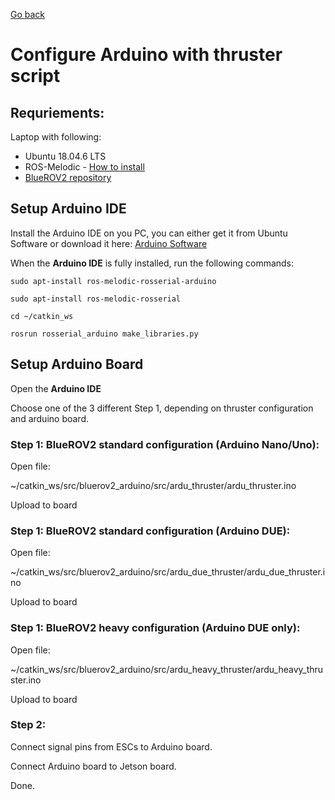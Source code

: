 [Go back](../README.md)

# <b>Configure Arduino with thruster script</b>

## <b>Requriements:</b>
Laptop with following:
* Ubuntu 18.04.6 LTS
* ROS-Melodic - [How to install](Install_ROS.md)
* [BlueROV2 repository](https://github.com/AAU-Underwater-Robot-Lab/ROS_BlueROV2)


## <b>Setup Arduino IDE</b>
Install the Arduino IDE on you PC, you can either get it from Ubuntu Software or download it here: [Arduino Software](https://www.arduino.cc/en/software)

When the <b>Arduino IDE</b> is fully installed, run the following commands:

`sudo apt-install ros-melodic-rosserial-arduino`

`sudo apt-install ros-melodic-rosserial`

`cd ~/catkin_ws`

`rosrun rosserial_arduino make_libraries.py`

## <b>Setup Arduino Board</b>
Open the <b>Arduino IDE</b>

Choose one of the 3 different Step 1, depending on thruster configuration and arduino board.

### <b>Step 1: BlueROV2 standard configuration (Arduino Nano/Uno):</b>
Open file:

~/catkin_ws/src/bluerov2_arduino/src/ardu_thruster/ardu_thruster.ino

Upload to board

### <b>Step 1: BlueROV2 standard configuration (Arduino DUE):</b>
Open file:

~/catkin_ws/src/bluerov2_arduino/src/ardu_due_thruster/ardu_due_thruster.ino

Upload to board

### <b>Step 1: BlueROV2 heavy configuration (Arduino DUE only):</b>
Open file:

~/catkin_ws/src/bluerov2_arduino/src/ardu_heavy_thruster/ardu_heavy_thruster.ino

Upload to board

### <b>Step 2:</b>
Connect signal pins from ESCs to Arduino board.

Connect Arduino board to Jetson board.

Done.
